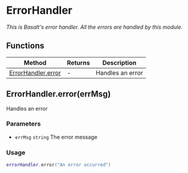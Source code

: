 # ErrorHandler
_This is Basalt's error handler. All the errors are handled by this module._

## Functions

|Method|Returns|Description|
|---|---|---|
|[ErrorHandler.error](#errorhandler-error-errmsg)|-|Handles an error|

## ErrorHandler.error(errMsg)

Handles an error

### Parameters
* `errMsg` `string` The error message

### Usage
```lua run
errorHandler.error("An error occurred")
```
